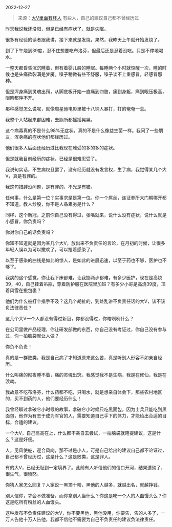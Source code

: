 2022-12-27

> 来源：[大V里面有坏人](http://mp.weixin.qq.com/s?__biz=MzU3NDc5Nzc0NQ==&mid=2247521967&idx=1&sn=59c394bc990dfeddc85d6a08edea2858&chksm=fd2e3471ca59bd6719d55f608d8434c8dec39209934e515b38fa5eb871a20072a2abe811f1ad&scene=27#wechat_redirect)
> 有些人，自己的建议自己都不曾经历过

[昨天我说我还没阳，但是已经有症状了，就是失眠。  
](http://mp.weixin.qq.com/s?__biz=MzU0MjYwNDU2Mw==&mid=2247509247&idx=1&sn=d6edf91ded7fefa71701c738e73d0cf4&chksm=fb1ac883cc6d41958588d7516c03f4c04d8bea38256d6803bba9d6dfb752d3adc2fa7645eeef&scene=21#wechat_redirect)

很多有经验的读者跟我讲，接下来就是发烧，果然，我昨天上午就开始发烧了。  

到了下午烧到39度，忍不住想要吃布洛芬，但最后还是忍着没吃。只是不停地喝水。  

一整天都昏昏沉沉睡着，但有着婴儿般的睡眠。每睡两个小时就惊醒一次，睡的时候也是头痛欲裂满是梦魇。嗓子稍微有些不舒服，嗓子谈不上重感冒，轻感冒那种。  

但是浑身痛到灵魂出窍，从脚底板开始一直痛到四肢，痛到身躯，痛到眼压极高，眼睛都睁不开。

那种感觉怎么说呢，就像周星驰电影里被十八铜人暴打，打的奄奄一息。  

我整个人站起来都困难，去厕所都摇摇晃晃。  

这个病毒真的不是什么98%无症状，真的不是什么像益生菌一样。我问了一些朋友，浑身痛的症状他们都经历过。

他们很多人后面还经历过比我现在难受的多的多的症状。

但是就我目前经历的症状，已经是很难忍受了。

我说句实话，不生病权且罢了，没有经历就没有发言权，生了病，我觉得某几个大V，真是有罪的。  

我这句措辞没问题，是有罪的，不光是有错。  

任何事，什么是第一位？实事求是是第一位。你一个屌丝，连证券所大门朝哪开都不知道，教人炒股，你不是人品卑劣是什么？  

同样，这个新冠，之前你自己没有得过，张嘴就来，说什么没有症状，说什么就是小感冒，你负责吗？  

你对你自己的话负责吗？

你知不知道就是因为某几个大V，放出来不负责任的言论，在月初的时候，让很多年轻人误以为可以撒欢了，可以抢着感染了。  

以至于感染的曲线是如此的惊人，是如此的进展迅速，以至于药也不够，医护也不够了。

我病的这个感觉，你让我下床都难，让我挪两步都难，有多少医护，现在是高烧39，40，自己挂着吊瓶，穿着防护服在医院里加班？有多少小哥是高烧39度，顶着风雪在搬包裹？  

他们为什么被打个措手不及？这几个胡扯的，到处乱讲不负责任话的大V，该不该负法律责任？  

这几个大V一个人都没有得过新冠，你都没得过，你瞎咧咧什么？  

在公司里做产品经理，你让研发部做的东西，你自己没有考证过，你自己没有参与过，你一拍脑袋就让人做？

你负不负责！

真的是一群败类，我是自己病了才知道原来这么苦，真是听别人形容不如亲自经历。  

什么叫痛的彻夜睡不着，痛的灵魂出窍。我感觉我不是生病，我是在修仙，我是在渡劫。

我故意不吃布洛芬，什么药都不吃，只喝水，就是想亲自体会下，那些农村地区的，买不到药的人，他们要经历什么！  

我曾经聊过拿破仑小时候的故事，拿破仑小时候只吃黑面包，因为士兵只能吃到黑面包，他作为有志于成为军官的人，需要知道自己手下的体力，才能给出合适的目标，合适的建议。  

一个大V，自己高高在上，什么都不亲自去尝试，一拍脑袋就瞎提建议，这是什么？这是奸佞。

人，见风使舵，迎合风向，那不过是小人，可是自己给出的建议自己都不论证过，自己都不曾经历过，这是什么？这是败类，这是罪人。

有的大V，已经无耻到一定境界了。此前有人听信他们的信口开河，结果遭殃了，很生气，很愤怒。

你猜人家怎么回复？人家说一黑顶十粉，黑他的人越多，就越出名，就越挣钱。

别人信你，才会不做准备，而你拿别人当什么？你这是吃一个人的人血馒头么？你这是吃所有粉丝的人血馒头。  

这种发布不负责任建议的大V，你不要黑他，黑他没用，你要告，告的人多了，一万人告他十万人告他，我都不信他不需要为自己不负责任的建议负法律责任。  

